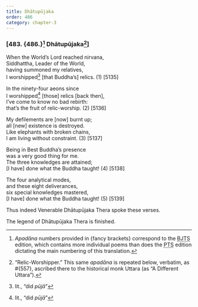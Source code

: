 ```yaml
---
title: Dhātupūjaka
order: 486
category: chapter-3
---
```


### \[483. {486.}[^1] Dhātupūjaka[^2]\]

When the World’s Lord reached nirvana,  
Siddhattha, Leader of the World,  
having summoned my relatives,  
I worshipped[^3] \[that Buddha’s\] relics. (1) \[5135\]

In the ninety-four aeons since  
I worshipped[^4] \[those\] relics \[back then\],  
I’ve come to know no bad rebirth:  
that’s the fruit of relic-worship. (2) \[5136\]

My defilements are \[now\] burnt up;  
all \[new\] existence is destroyed.  
Like elephants with broken chains,  
I am living without constraint. (3) \[5137\]

Being in Best Buddha’s presence  
was a very good thing for me.  
The three knowledges are attained;  
\[I have\] done what the Buddha taught! (4) \[5138\]

The four analytical modes,  
and these eight deliverances,  
six special knowledges mastered,  
\[I have\] done what the Buddha taught! (5) \[5139\]

Thus indeed Venerable Dhātupūjaka Thera spoke these verses.

The legend of Dhātupūjaka Thera is finished.

[^1]: *Apadāna* numbers provided in {fancy brackets} correspond to the <abbr title="Buddha Jayanthi Tripitaka Series">BJTS</abbr> edition, which contains more individual poems than does the <abbr title="Pali Text Society">PTS</abbr> edition dictating the main numbering of this translation.

[^2]: “Relic-Worshipper.” This same *apadāna* is repeated below, verbatim, as \#{557}, ascribed there to the historical monk Uttara (as “A Different Uttara”).

[^3]: lit., “did *pūjā*”

[^4]: lit., “did *pūjā*”
